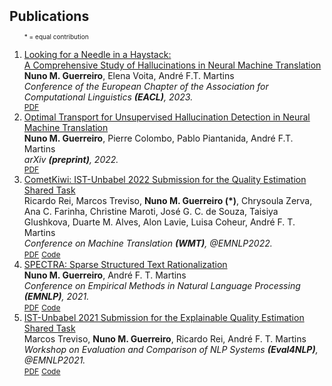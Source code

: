 <h2 id="publications" style="margin: 2px 0px 0px;">Publications</h2>

<div class="publications">
<ol class="bibliography">

<font size="1">* = equal contribution</font>

<li>
<div class="pub-row">
  <div class="col-sm-9" style="position: relative;width: 100%;">
    <div class="title"><a href="https://arxiv.org/abs/2208.05309">Looking for a Needle in a Haystack: <br /> A Comprehensive Study of Hallucinations in Neural Machine Translation
</a></div>
    <div class="author"><strong>Nuno M. Guerreiro</strong>, Elena Voita, André F.T. Martins</div>
    <div class="periodical"><em>Conference of the European Chapter of the Association for Computational Linguistics <strong>(EACL)</strong>, 2023.</em></div>
    <div class="links">
      <a href="https://arxiv.org/abs/2208.05309" class="btn btn-sm z-depth-0" role="button" target="_blank" style="font-size:12px;">PDF</a>
    </div>
  </div>
</div>
</li>

<li>
<div class="pub-row">
  <div class="col-sm-9" style="position: relative;width: 100%;">
    <div class="title"><a href="https://arxiv.org/abs/2212.09631">Optimal Transport for Unsupervised Hallucination Detection in Neural Machine Translation
</a></div>
    <div class="author"><strong>Nuno M. Guerreiro</strong>, Pierre Colombo, Pablo Piantanida, André F.T. Martins</div>
    <div class="periodical"><em>arXiv <strong>(preprint)</strong>, 2022.</em></div>
    <div class="links">
      <a href="https://arxiv.org/abs/2212.09631" class="btn btn-sm z-depth-0" role="button" target="_blank" style="font-size:12px;">PDF</a>
    </div>
  </div>
</div>
</li>

<li>
<div class="pub-row">
  <div class="col-sm-9" style="position: relative;width: 100%;">
    <div class="title"><a href="https://arxiv.org/abs/2209.06243">CometKiwi: IST-Unbabel 2022 Submission for the Quality Estimation Shared Task
</a></div>
    <div class="author">Ricardo Rei, Marcos Treviso, <strong>Nuno M. Guerreiro (*)</strong>, Chrysoula Zerva, Ana C. Farinha, Christine Maroti, José G. C. de Souza, Taisiya Glushkova, Duarte M. Alves, Alon Lavie, Luisa Coheur, André F. T. Martins
</div>
    <div class="periodical"><em>Conference on Machine Translation <strong>(WMT)</strong>, @EMNLP2022.</em></div>
    <div class="links">
      <a href="https://arxiv.org/abs/2209.06243" class="btn btn-sm z-depth-0" role="button" target="_blank" style="font-size:12px;">PDF</a>
       <a href="https://github.com/Unbabel/COMET" class="btn btn-sm z-depth-0" role="button" target="_blank" style="font-size:12px;">Code</a>
    </div>
  </div>
</div>
</li>

<li>
<div class="pub-row">
  <div class="col-sm-9" style="position: relative;width: 100%;">
    <div class="title"><a href="https://aclanthology.org/2021.emnlp-main.525.pdf">SPECTRA: Sparse Structured Text Rationalization
</a></div>
    <div class="author"><strong>Nuno M. Guerreiro</strong>, André F. T. Martins
</div>
    <div class="periodical"><em>Conference on Empirical Methods in Natural Language Processing <strong>(EMNLP)</strong>, 2021.</em></div>
    <div class="links">
      <a href="https://aclanthology.org/2021.emnlp-main.525.pdf" class="btn btn-sm z-depth-0" role="button" target="_blank" style="font-size:12px;">PDF</a>
       <a href="https://github.com/deep-spin/spectra-rationalization" class="btn btn-sm z-depth-0" role="button" target="_blank" style="font-size:12px;">Code</a>
    </div>
  </div>
</div>
</li>

<li>
<div class="pub-row">
  <div class="col-sm-9" style="position: relative;width: 100%;">
    <div class="title"><a href="https://aclanthology.org/2021.eval4nlp-1.14/">IST-Unbabel 2021 Submission for the Explainable Quality Estimation Shared Task
</a></div>
    <div class="author">Marcos Treviso, <strong>Nuno M. Guerreiro</strong>, Ricardo Rei, André F. T. Martins
</div>
    <div class="periodical"><em>Workshop on Evaluation and Comparison of NLP Systems <strong>(Eval4NLP)</strong>, @EMNLP2021.</em></div>
    <div class="links">
      <a href="https://aclanthology.org/2021.eval4nlp-1.14/" class="btn btn-sm z-depth-0" role="button" target="_blank" style="font-size:12px;">PDF</a>
       <a href="https://github.com/deep-spin/explainable_qe_shared_task/" class="btn btn-sm z-depth-0" role="button" target="_blank" style="font-size:12px;">Code</a>
    </div>
  </div>
</div>
</li>
  
<br>

</ol>
</div>